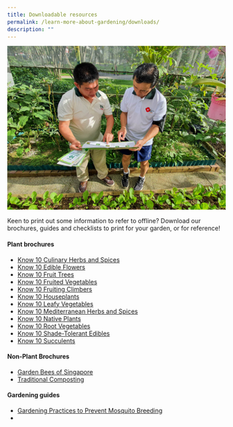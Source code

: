 ```yaml
---
title: Downloadable resources
permalink: /learn-more-about-gardening/downloads/
description: ""
---
```

<img title="An NParks officer talking to a Community Gardener about the Community Garden Design Guide. Photo by Jacqueline Chua." src="/images/Gardeners/Outreach%20(3).jpg">
<p>Keen to print out some information to refer to offline? Download our brochures, guides and checklists to print for your garden, or for reference!</p>
<h4>Plant brochures</h4>
<ul>
<li><a download="" href="/files/know%2010%20culinary%20herbs%20and%20spices.pdf">Know 10 Culinary Herbs and Spices</a></li>
	<li><a download="" href="/files/know%2010%20edible%20flowers.pdf">Know 10 Edible Flowers</a></li>
	<li><a download="" href="/files/know%2010%20fruit%20trees.pdf">Know 10 Fruit Trees</a></li>
				<li><a download="" href="/files/know%2010%20fruited%20vegetables.pdf">Know 10 Fruited Vegetables</a></li>
	<li><a download="" href="/files/know%2010%20fruiting%20climbers.pdf">Know 10 Fruiting Climbers</a></li>
		<li><a download="" href="/files/know%2010%20house%20plants.pdf">Know 10 Houseplants</a></li>
				<li><a download="" href="/files/know%2010%20leafy%20vegetables.pdf">Know 10 Leafy Vegetables</a></li>
		<li><a download="" href="/files/know%2010%20mediterranean%20herbs%20and%20spices.pdf">Know 10 Mediterranean Herbs and Spices</a></li>
	<li><a download="" href="/files/know%2010%20native%20plants.pdf">Know 10 Native Plants</a></li>
		<li><a download="" href="/files/know%2010%20root%20vegetables.pdf">Know 10 Root Vegetables</a></li>
		<li><a download="" href="/files/know%2010%20shade-tolerant%20edibles%20(readable).pdf">Know 10 Shade-Tolerant Edibles</a></li>	
	<li><a download="" href="/files/know%2010%20succulents.pdf">Know 10 Succulents</a></li>
	</ul>
	<h4>Non-Plant Brochures</h4>
	<ul>
				<li><a download="" href="/files/garden%20bees%20of%20singapore%20211110%20(rev%20b)%20digital.pdf">Garden Bees of Singapore</a></li>	
				<li><a download="" href="/files/traditional%20composting%20(readable).pdf">Traditional Composting</a></li>	
	</ul>
	<h4>Gardening guides</h4>
	<ul>
				<li><a download="" href="/files/gardening%20practices%20to%20prevent%20mosquito%20breeding%20(readable)-1.pdf">Gardening Practices to Prevent Mosquito Breeding</a></li>	
				<li><a download="" href=""></a></li>	
	</ul>
	
	